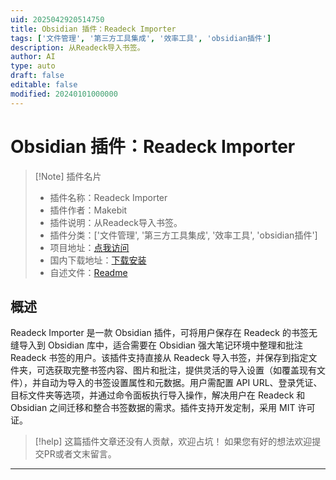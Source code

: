 ```yaml
---
uid: 2025042920514750
title: Obsidian 插件：Readeck Importer
tags: ['文件管理', '第三方工具集成', '效率工具', 'obsidian插件']
description: 从Readeck导入书签。
author: AI
type: auto
draft: false
editable: false
modified: 20240101000000
---
```


# Obsidian 插件：Readeck Importer

> [!Note] 插件名片
> - 插件名称：Readeck Importer
> - 插件作者：Makebit
> - 插件说明：从Readeck导入书签。
> - 插件分类：['文件管理', '第三方工具集成', '效率工具', 'obsidian插件']
> - 项目地址：[点我访问](https://github.com/makebit/obsidian-readeck-importer)
> - 国内下载地址：[下载安装](https://pkmer.cn/products/plugin/pluginMarket/?readeck-importer)
> - 自述文件：[Readme](https://ghproxy.net/https://raw.githubusercontent.com/makebit/obsidian-readeck-importer/main/README.md)



## 概述

Readeck Importer 是一款 Obsidian 插件，可将用户保存在 Readeck 的书签无缝导入到 Obsidian 库中，适合需要在 Obsidian 强大笔记环境中整理和批注 Readeck 书签的用户。该插件支持直接从 Readeck 导入书签，并保存到指定文件夹，可选获取完整书签内容、图片和批注，提供灵活的导入设置（如覆盖现有文件），并自动为导入的书签设置属性和元数据。用户需配置 API URL、登录凭证、目标文件夹等选项，并通过命令面板执行导入操作，解决用户在 Readeck 和 Obsidian 之间迁移和整合书签数据的需求。插件支持开发定制，采用 MIT 许可证。


> [!help] 
> 这篇插件文章还没有人贡献，欢迎占坑！
> 如果您有好的想法欢迎提交PR或者文末留言。
> 

---



